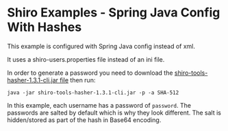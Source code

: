 # Shiro Examples - Spring Java Config With Hashes

This example is configured with Spring Java config instead of xml.

It uses a shiro-users.properties file instead of an ini file.

In order to generate a password you need to download the [shiro-tools-hasher-1.3.1-cli.jar file][1] then run:

    java -jar shiro-tools-hasher-1.3.1-cli.jar -p -a SHA-512

In this example, each username has a password of `password`. The passwords are salted by default which is why they look different. 
The salt is hidden/stored as part of the hash in Base64 encoding.

  [1]: https://shiro.apache.org/command-line-hasher.html